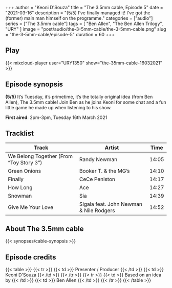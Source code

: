 +++
author = "Keoni D'Souza"
title = "The 3.5mm cable, Episode 5"
date = "2021-03-16"
description = "(5/5) I’ve finally managed it! I’ve got the (former) main man himself on the programme."
categories = ["audio"]
series = ["The 3.5mm cable"]
tags = [
    "Ben Allen",
    "The Ben Allen Trilogy",
    "URY"
]
image = "post/audio/the-3-5mm-cable/the-3-5mm-cable.png"
slug = "the-3-5mm-cable/episode-5"
duration = 60
+++

## Play

{{< mixcloud-player user="URY1350" show="the-35mm-cable-16032021" >}}

## Episode synopsis

**(5/5)** It’s Tuesday, it’s primetime, it’s the totally original idea (from Ben Allen), The 3.5mm cable! Join Ben as he joins Keoni for some chat and a fun little game he made up when listening to his show.

**First aired**: 2pm-3pm, Tuesday 16th March 2021

## Tracklist

| Track                                   | Artist                                  | Time  |
|-----------------------------------------|-----------------------------------------|-------|
| We Belong Together (From “Toy Story 3”) | Randy Newman                            | 14:05 |
| Green Onions                            | Booker T. & the MG’s                    | 14:10 |
| Finally                                 | CeCe Peniston                           | 14:17 |
| How Long                                | Ace                                     | 14:27 |
| Snowman                                 | Sia                                     | 14:39 |
| Give Me Your Love                       | Sigala feat. John Newman & Nile Rodgers | 14:52 |

## About The 3.5mm cable

{{< synopses/cable-synopsis >}}

## Episode credits

{{< table >}}
    {{< tr >}}
        {{< td >}}
            Presenter / Producer
        {{< /td >}}
        {{< td >}}
            Keoni D'Souza
        {{< /td >}}
    {{< /tr >}}
    {{< tr >}}
        {{< td >}}
            Based on an idea by
        {{< /td >}}
        {{< td >}}
            Ben Allen
        {{< /td >}}
    {{< /tr >}}
{{< /table >}}